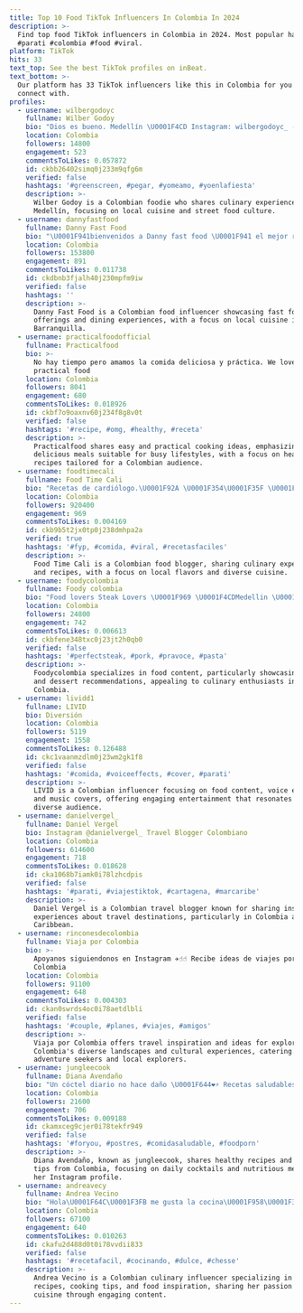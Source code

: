 ```yaml
---
title: Top 10 Food TikTok Influencers In Colombia In 2024
description: >-
  Find top food TikTok influencers in Colombia in 2024. Most popular hashtags:
  #parati #colombia #food #viral.
platform: TikTok
hits: 33
text_top: See the best TikTok profiles on inBeat.
text_bottom: >-
  Our platform has 33 TikTok influencers like this in Colombia for you to
  connect with.
profiles:
  - username: wilbergodoyc
    fullname: Wilber Godoy
    bio: "Dios es bueno. Medellín \U0001F4CD Instagram: wilbergodoyc_ - foodieenlacalle 1995."
    location: Colombia
    followers: 14800
    engagement: 523
    commentsToLikes: 0.057872
    id: ckbb26402simq0j233m9qfg6m
    verified: false
    hashtags: '#greenscreen, #pegar, #yomeamo, #yoenlafiesta'
    description: >-
      Wilber Godoy is a Colombian foodie who shares culinary experiences from
      Medellín, focusing on local cuisine and street food culture.
  - username: dannyfastfood
    fullname: Danny Fast Food
    bio: "\U0001F941bienvenidos a Danny fast food \U0001F941 el mejor restaurante barranquillero \U0001F354\U0001F35F\U0001F32D\U0001F32F"
    location: Colombia
    followers: 153800
    engagement: 891
    commentsToLikes: 0.011738
    id: ckdbnb3fjalh40j230mpfm9iw
    verified: false
    hashtags: ''
    description: >-
      Danny Fast Food is a Colombian food influencer showcasing fast food
      offerings and dining experiences, with a focus on local cuisine in
      Barranquilla.
  - username: practicalfoodofficial
    fullname: Practicalfood
    bio: >-
      No hay tiempo pero amamos la comida deliciosa y práctica. We love
      practical food
    location: Colombia
    followers: 8041
    engagement: 680
    commentsToLikes: 0.018926
    id: ckbf7o9oaxnv60j234f8g8v0t
    verified: false
    hashtags: '#recipe, #omg, #healthy, #receta'
    description: >-
      Practicalfood shares easy and practical cooking ideas, emphasizing
      delicious meals suitable for busy lifestyles, with a focus on healthy
      recipes tailored for a Colombian audience.
  - username: foodtimecali
    fullname: Food Time Cali
    bio: "Recetas de cardiólogo.\U0001F92A \U0001F354\U0001F35F \U0001F32D\U0001F355 \U0001F4E9 foodie.timecali@gmail.com"
    location: Colombia
    followers: 920400
    engagement: 969
    commentsToLikes: 0.004169
    id: ckb9b5t2jx0tp0j238dmhpa2a
    verified: true
    hashtags: '#fyp, #comida, #viral, #recetasfaciles'
    description: >-
      Food Time Cali is a Colombian food blogger, sharing culinary experiences
      and recipes, with a focus on local flavors and diverse cuisine.
  - username: foodycolombia
    fullname: Foody colombia
    bio: "Food lovers Steak Lovers \U0001F969 \U0001F4CDMedellin \U0001F1E8\U0001F1F4 Share \U0001F92A Goal 1 Million \U0001F525"
    location: Colombia
    followers: 24800
    engagement: 742
    commentsToLikes: 0.006613
    id: ckbfene348txc0j23jt2h0qb0
    verified: false
    hashtags: '#perfectsteak, #pork, #pravoce, #pasta'
    description: >-
      Foodycolombia specializes in food content, particularly showcasing steak
      and dessert recommendations, appealing to culinary enthusiasts in
      Colombia.
  - username: lividd1
    fullname: LIVID
    bio: Diversión
    location: Colombia
    followers: 5119
    engagement: 1558
    commentsToLikes: 0.126488
    id: ckc1vaanmzdlm0j23wm2gk1f8
    verified: false
    hashtags: '#comida, #voiceeffects, #cover, #parati'
    description: >-
      LIVID is a Colombian influencer focusing on food content, voice effects,
      and music covers, offering engaging entertainment that resonates with a
      diverse audience.
  - username: danielvergel_
    fullname: Daniel Vergel
    bio: Instagram @danielvergel_ Travel Blogger Colombiano
    location: Colombia
    followers: 614600
    engagement: 718
    commentsToLikes: 0.018628
    id: cka1068b7iamk0i78lzhcdpis
    verified: false
    hashtags: '#parati, #viajestiktok, #cartagena, #marcaribe'
    description: >-
      Daniel Vergel is a Colombian travel blogger known for sharing insights and
      experiences about travel destinations, particularly in Colombia and the
      Caribbean.
  - username: rinconesdecolombia
    fullname: Viaja por Colombia
    bio: >-
      Apoyanos siguiendonos en Instagram ✈☝️☝️ Recibe ideas de viajes por
      Colombia
    location: Colombia
    followers: 91100
    engagement: 648
    commentsToLikes: 0.004303
    id: ckan0swrds4oc0i78aetdlbli
    verified: false
    hashtags: '#couple, #planes, #viajes, #amigos'
    description: >-
      Viaja por Colombia offers travel inspiration and ideas for exploring
      Colombia's diverse landscapes and cultural experiences, catering to
      adventure seekers and local explorers.
  - username: jungleecook
    fullname: Diana Avendaño
    bio: "Un cóctel diario no hace daño \U0001F644❤️⚡️ Recetas saludables en insta ✌\U0001F3FD⚡️"
    location: Colombia
    followers: 21600
    engagement: 706
    commentsToLikes: 0.009188
    id: ckamxceg9cjer0i78tekfr949
    verified: false
    hashtags: '#foryou, #postres, #comidasaludable, #foodporn'
    description: >-
      Diana Avendaño, known as jungleecook, shares healthy recipes and cooking
      tips from Colombia, focusing on daily cocktails and nutritious meals on
      her Instagram profile.
  - username: andreavecy
    fullname: Andrea Vecino
    bio: "Hola\U0001F64C\U0001F3FB me gusta la cocina\U0001F958\U0001F374 Mi Instagram \U0001F449\U0001F3FB@andreavecy✨sígueme!"
    location: Colombia
    followers: 67100
    engagement: 640
    commentsToLikes: 0.010263
    id: ckafu2d488d0t0i78vvdii833
    verified: false
    hashtags: '#recetafacil, #cocinando, #dulce, #chesse'
    description: >-
      Andrea Vecino is a Colombian culinary influencer specializing in easy
      recipes, cooking tips, and food inspiration, sharing her passion for
      cuisine through engaging content.
---
```


